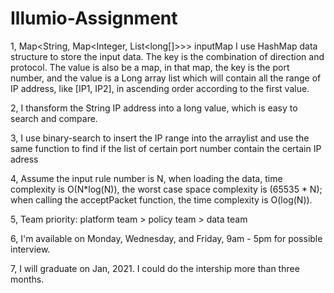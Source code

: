 # Illumio-Assignment

1, Map<String, Map<Integer, List<long[]>>> inputMap
I use HashMap data structure to store the input data. The key is the combination of direction and protocol. The value is also be a map, in that map, the key is the port number, and the value is a Long array list which will contain all the range of IP address, like [IP1, IP2], in ascending order according to the first value.

2, I thansform the String IP address into a long value, which is easy to search and compare.

3, I use binary-search to insert the IP range into the arraylist and use the same function to find if the list of certain port number contain the certain IP adress

4, Assume the input rule number is N, when loading the data, time complexity is O(N*log(N)), the worst case space complexity is (65535 * N); when calling the acceptPacket function, the time complexity is O(log(N)).

5, Team priority: platform team > policy team > data team

6, I'm available on Monday, Wednesday, and Friday, 9am - 5pm for possible interview.

7, I will graduate on Jan, 2021. I could do the intership more than three months.
